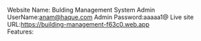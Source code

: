 Website Name: Bulding Management System                                                                                Admin UserName:anam@haque.com                                                                                          Admin Password:aaaaa1@                                                                                                  Live site URL:https://building-management-f63c0.web.app                                                           
Features:

                                                                  


